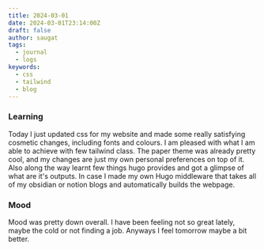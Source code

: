 ```yaml
---
title: 2024-03-01
date: 2024-03-01T23:14:00Z
draft: false
author: saugat
tags:
  - journal
  - logs
keywords:
  - css
  - tailwind
  - blog
---
```

### Learning
Today I just updated css for my website and made some really satisfying cosmetic changes, including fonts and colours. I am pleased with what I am able to achieve with few tailwind class. The paper theme was already pretty cool, and my changes are just my own personal preferences on top of it. Also along the way learnt few things hugo provides and got a glimpse of what are it's outputs. In case I made my own Hugo middleware that takes all of my obsidian or notion blogs and automatically builds the webpage. 

### Mood
Mood was pretty down overall. I have been feeling not so great lately, maybe the cold or not finding a job. Anyways I feel tomorrow maybe a bit better. 